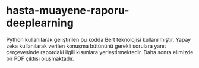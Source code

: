 # hasta-muayene-raporu-deeplearning

Python kullanılarak geliştirilen bu kodda Bert teknolojisi kullanılmıştır. 
Yapay zeka kullanılarak verilen konuşma bütününü gerekli sorulara yanıt çerçevesinde
rapordaki ilgili kısımlara yerleştirmektedir. Daha sonra elimizde bir PDF çıktısı oluşmaktadır.
